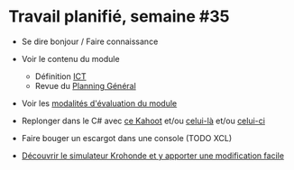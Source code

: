 # Travail planifié, semaine #35

- Se dire bonjour / Faire connaissance

- Voir le contenu du module
  - Définition [ICT](https://www.modulbaukasten.ch/module/320/1/fr-FR?title=Programmer-orient%C3%A9-objet)
  - Revue du [Planning Général](../README.md)  

- Voir les [modalités d'évaluation du module](../evaluation/DEP.md)

- Replonger dans le C# avec [ce Kahoot](https://create.kahoot.it/share/test-de-niveau-c-1/e76b122d-aaf1-4548-b076-99405c4efc81) et/ou [celui-là](https://create.kahoot.it/share/test-de-niveau-c-2/c0cf41a1-a765-48a3-ad67-86015be6339c) et/ou [celui-ci](https://create.kahoot.it/share/test-de-niveau-c-3/c0376be0-d2d6-4a4f-8589-f8969ba2f7c3)

- Faire bouger un escargot dans une console (TODO XCL)
  
- [Découvrir le simulateur Krohonde et y apporter une modification facile](https://labs.section-inf.ch/codelabs/ant-simu-01/index.html?index=..%2F..ict)
